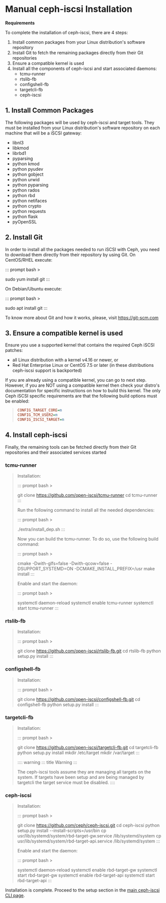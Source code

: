 # Manual ceph-iscsi Installation

**Requirements**

To complete the installation of ceph-iscsi, there are 4 steps:

1.  Install common packages from your Linux distribution\'s software
    repository
2.  Install Git to fetch the remaining packages directly from their Git
    repositories
3.  Ensure a compatible kernel is used
4.  Install all the components of ceph-iscsi and start associated
    daemons:
    -   tcmu-runner
    -   rtslib-fb
    -   configshell-fb
    -   targetcli-fb
    -   ceph-iscsi

## 1. Install Common Packages

The following packages will be used by ceph-iscsi and target tools. They
must be installed from your Linux distribution\'s software repository on
each machine that will be a iSCSI gateway:

-   libnl3
-   libkmod
-   librbd1
-   pyparsing
-   python kmod
-   python pyudev
-   python gobject
-   python urwid
-   python pyparsing
-   python rados
-   python rbd
-   python netifaces
-   python crypto
-   python requests
-   python flask
-   pyOpenSSL

## 2. Install Git

In order to install all the packages needed to run iSCSI with Ceph, you
need to download them directly from their repository by using Git. On
CentOS/RHEL execute:

::: prompt
bash \>

sudo yum install git
:::

On Debian/Ubuntu execute:

::: prompt
bash \>

sudo apt install git
:::

To know more about Git and how it works, please, visit
<https://git-scm.com>

## 3. Ensure a compatible kernel is used

Ensure you use a supported kernel that contains the required Ceph iSCSI
patches:

-   all Linux distribution with a kernel v4.16 or newer, or
-   Red Hat Enterprise Linux or CentOS 7.5 or later (in these
    distributions ceph-iscsi support is backported)

If you are already using a compatible kernel, you can go to next step.
However, if you are NOT using a compatible kernel then check your
distro\'s documentation for specific instructions on how to build this
kernel. The only Ceph iSCSI specific requirements are that the following
build options must be enabled:

> ``` ini
> CONFIG_TARGET_CORE=m
> CONFIG_TCM_USER2=m
> CONFIG_ISCSI_TARGET=m
> ```

## 4. Install ceph-iscsi

Finally, the remaining tools can be fetched directly from their Git
repositories and their associated services started

### tcmu-runner

> Installation:
>
> ::: prompt
> bash \>
>
> git clone <https://github.com/open-iscsi/tcmu-runner> cd tcmu-runner
> :::
>
> Run the following command to install all the needed dependencies:
>
> ::: prompt
> bash \>
>
> ./extra/install_dep.sh
> :::
>
> Now you can build the tcmu-runner. To do so, use the following build
> command:
>
> ::: prompt
> bash \>
>
> cmake -Dwith-glfs=false -Dwith-qcow=false -DSUPPORT_SYSTEMD=ON
> -DCMAKE_INSTALL_PREFIX=/usr make install
> :::
>
> Enable and start the daemon:
>
> ::: prompt
> bash \>
>
> systemctl daemon-reload systemctl enable tcmu-runner systemctl start
> tcmu-runner
> :::

### rtslib-fb

> Installation:
>
> ::: prompt
> bash \>
>
> git clone <https://github.com/open-iscsi/rtslib-fb.git> cd rtslib-fb
> python setup.py install
> :::

### configshell-fb

> Installation:
>
> ::: prompt
> bash \>
>
> git clone <https://github.com/open-iscsi/configshell-fb.git> cd
> configshell-fb python setup.py install
> :::

### targetcli-fb

> Installation:
>
> ::: prompt
> bash \>
>
> git clone <https://github.com/open-iscsi/targetcli-fb.git> cd
> targetcli-fb python setup.py install mkdir /etc/target mkdir
> /var/target
> :::
>
> :::: warning
> ::: title
> Warning
> :::
>
> The ceph-iscsi tools assume they are managing all targets on the
> system. If targets have been setup and are being managed by targetcli
> the target service must be disabled.
> ::::

### ceph-iscsi

> Installation:
>
> ::: prompt
> bash \>
>
> git clone <https://github.com/ceph/ceph-iscsi.git> cd ceph-iscsi
> python setup.py install \--install-scripts=/usr/bin cp
> usr/lib/systemd/system/rbd-target-gw.service /lib/systemd/system cp
> usr/lib/systemd/system/rbd-target-api.service /lib/systemd/system
> :::
>
> Enable and start the daemon:
>
> ::: prompt
> bash \>
>
> systemctl daemon-reload systemctl enable rbd-target-gw systemctl start
> rbd-target-gw systemctl enable rbd-target-api systemctl start
> rbd-target-api
> :::

Installation is complete. Proceed to the setup section in the [main
ceph-iscsi CLI page](../iscsi-target-cli).
